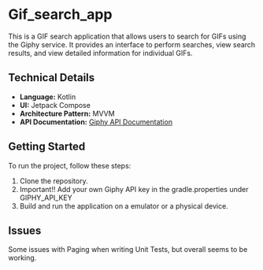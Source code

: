 # Gif_search_app
This is a GIF search application that allows users to search for GIFs using the Giphy service. It provides an interface to perform searches, view search results, and view detailed information for individual GIFs.

## Technical Details

- **Language:** Kotlin
- **UI:** Jetpack Compose 
- **Architecture Pattern:** MVVM
- **API Documentation:** [Giphy API Documentation](https://developers.giphy.com/docs/api/)


## Getting Started

To run the project, follow these steps:

1. Clone the repository.
2. Important!! Add your own Giphy API key in the gradle.properties under GIPHY_API_KEY
3. Build and run the application on a emulator or a physical device.

## Issues

Some issues with Paging when writing Unit Tests, but overall seems to be working.
